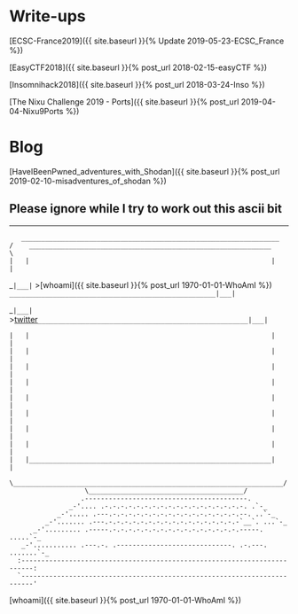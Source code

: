 # Write-ups

[ECSC-France2019]({{ site.baseurl }}{% Update 2019-05-23-ECSC_France %})

[EasyCTF2018]({{ site.baseurl }}{% post_url 2018-02-15-easyCTF %})

[Insomnihack2018]({{ site.baseurl }}{% post_url 2018-03-24-Inso %})

[The Nixu Challenge 2019 - Ports]({{ site.baseurl }}{% post_url 2019-04-04-Nixu9Ports %})

# Blog

[HaveIBeenPwned_adventures_with_Shodan]({{ site.baseurl }}{% post_url 2019-02-10-misadventures_of_shodan %})


Please ignore while I try to work out this ascii bit 
---
----------------------------------------------------------------------
```
   _________________________________________________________________
/    _____________________________________________________________    \
|   |                                                             |   |
``` 
_`|___|`  >[whoami]({{ site.baseurl }}{% post_url 1970-01-01-WhoAmI %}) `____________________________________________________|___| `

_`|___|`  >[twitter](https://twitter.com/eqqnq "twitter")`_____________________________________________________|___|`
```
|   |                                                             |   |
|   |                                                             |   |
|   |                                                             |   |
|   |                                                             |   |
|   |                                                             |   |
|   |                                                             |   |
|   |                                                             |   |
|   |                                                             |   |
|   |_____________________________________________________________|   |
 \____________________________________________________________________/
                   \_______________________________________/
                  .-----------------------------------------.
               _-'.... .-.-.-.-.-.-.-.-.-.-.-.-.-.-.-.-.-.-. .`-_
            _-'..... .---.-.-.-.-.-.-.-.-.-.-.-.-.-.-.-.-.--. ..`-_
         _-'....... .---.-.-.-.-.-.-.-.-.-.-.-.-.-.-.-.-.-`__`. ...`-_
      _-'......... .-----.-.-.-.-.-.-.-.-.-.-.-.-.-.-.-.-.-----. .....`-_
   _-'........... .---.-. .-----------------------------. .-.---. .......`-_
  :-------------------------------------------------------------------------:
  `-------------------------------------------------------------------------'
```
  
[whoami]({{ site.baseurl }}{% post_url 1970-01-01-WhoAmI %})
